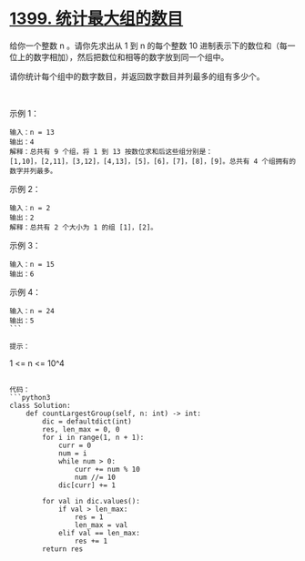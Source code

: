 # [1399. 统计最大组的数目](https://leetcode.cn/problems/count-largest-group/)

给你一个整数 n 。请你先求出从 1 到 n 的每个整数 10 进制表示下的数位和（每一位上的数字相加），然后把数位和相等的数字放到同一个组中。

请你统计每个组中的数字数目，并返回数字数目并列最多的组有多少个。

 

示例 1：
```
输入：n = 13
输出：4
解释：总共有 9 个组，将 1 到 13 按数位求和后这些组分别是：
[1,10]，[2,11]，[3,12]，[4,13]，[5]，[6]，[7]，[8]，[9]。总共有 4 个组拥有的数字并列最多。
```
示例 2：
```
输入：n = 2
输出：2
解释：总共有 2 个大小为 1 的组 [1]，[2]。
```
示例 3：
```
输入：n = 15
输出：6
```
示例 4：
```
输入：n = 24
输出：5
``` 

提示：
```
1 <= n <= 10^4
```

代码：
```python3
class Solution:
    def countLargestGroup(self, n: int) -> int:
        dic = defaultdict(int)
        res, len_max = 0, 0
        for i in range(1, n + 1):
            curr = 0
            num = i
            while num > 0:
                curr += num % 10
                num //= 10
            dic[curr] += 1
        
        for val in dic.values():
            if val > len_max:
                res = 1
                len_max = val
            elif val == len_max:
                res += 1
        return res
```